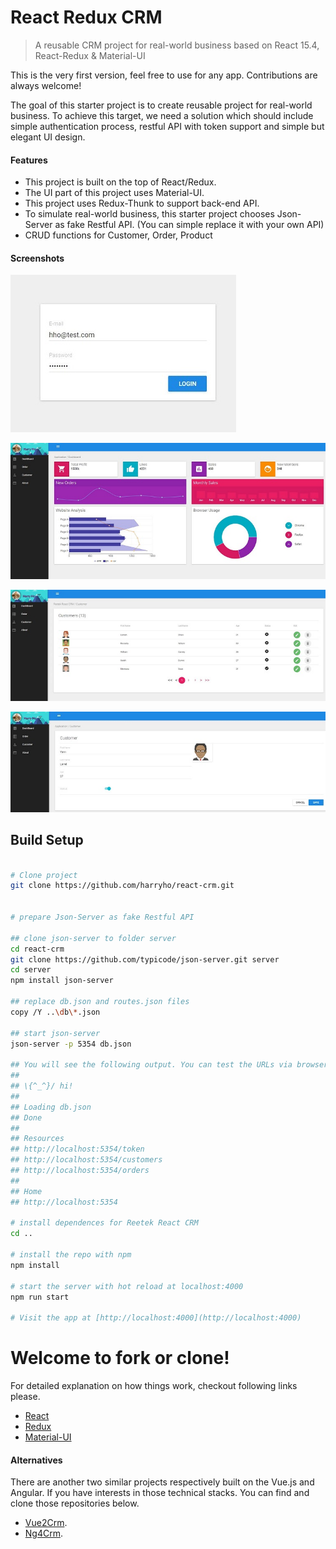 # React Redux CRM


> A reusable CRM project for real-world business based on React 15.4, React-Redux & Material-UI

This is the very first version, feel free to use for any app. Contributions are always welcome!

The goal of this starter project is to create reusable project for real-world business. To achieve this target, we need a solution which should include simple authentication process, restful API with token support and simple but elegant UI design. 


#### Features

* This project is built on the top of React/Redux. 
* The UI part of this project uses Material-UI. 
* This project uses Redux-Thunk to support back-end API.
* To simulate real-world business, this starter project chooses Json-Server as fake Restful API. (You can simple replace it with your own API)
* CRUD functions for Customer, Order, Product


#### Screenshots

![Screenshot1](screenshots/screenshot-1.jpg)

![Screenshot2](screenshots/screenshot-2.jpg)

![Screenshot3](screenshots/screenshot-3.jpg)

![Screenshot4](screenshots/screenshot-4.jpg)


## Build Setup

``` bash

# Clone project
git clone https://github.com/harryho/react-crm.git


# prepare Json-Server as fake Restful API

## clone json-server to folder server
cd react-crm
git clone https://github.com/typicode/json-server.git server
cd server
npm install json-server

## replace db.json and routes.json files
copy /Y ..\db\*.json

## start json-server
json-server -p 5354 db.json

## You will see the following output. You can test the URLs via browser.
##
## \{^_^}/ hi!                        
##                                    
## Loading db.json                    
## Done                               
##                                    
## Resources                          
## http://localhost:5354/token        
## http://localhost:5354/customers    
## http://localhost:5354/orders       
##                                    
## Home                               
## http://localhost:5354              

# install dependences for Reetek React CRM
cd ..

# install the repo with npm
npm install

# start the server with hot reload at localhost:4000
npm run start

# Visit the app at [http://localhost:4000](http://localhost:4000)

```



# Welcome to fork or clone!

For detailed explanation on how things work, checkout following links please.

* [React](https://facebook.github.io/react/)
* [Redux](http://redux.js.org/)
* [Material-UI](http://www.material-ui.com/)


#### Alternatives

There are another two similar projects respectively built on the Vue.js and Angular. If you have interests in those technical stacks. You can find and clone those repositories below.

* [Vue2Crm](https://github.com/harryho/vue2crm.git).
* [Ng4Crm](https://github.com/harryho/ng4crm.git).